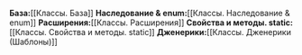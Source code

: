 **База:**[[Классы. База]]
**Наследование & enum:**[[Классы. Наследование & enum]]
**Расширения:**[[Классы. Расширения]]
**Свойства и методы. static:**[[Классы. Свойства и методы. static]]
**Дженерики:**[[Классы. Дженерики (Шаблоны)]]